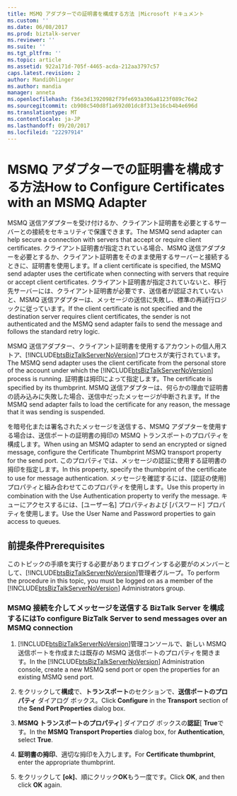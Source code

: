 ```yaml
---
title: MSMQ アダプターでの証明書を構成する方法 |Microsoft ドキュメント
ms.custom: ''
ms.date: 06/08/2017
ms.prod: biztalk-server
ms.reviewer: ''
ms.suite: ''
ms.tgt_pltfrm: ''
ms.topic: article
ms.assetid: 922a171d-705f-4465-acda-212aa3797c57
caps.latest.revision: 2
author: MandiOhlinger
ms.author: mandia
manager: anneta
ms.openlocfilehash: f36e3d13920982f79fe693a306a8123f089c76e2
ms.sourcegitcommit: cb908c540d8f1a692d01dc8f313e16cb4b4e696d
ms.translationtype: MT
ms.contentlocale: ja-JP
ms.lasthandoff: 09/20/2017
ms.locfileid: "22297914"
---
```

# <a name="how-to-configure-certificates-with-an-msmq-adapter"></a><span data-ttu-id="7fe92-102">MSMQ アダプターでの証明書を構成する方法</span><span class="sxs-lookup"><span data-stu-id="7fe92-102">How to Configure Certificates with an MSMQ Adapter</span></span>
<span data-ttu-id="7fe92-103">MSMQ 送信アダプターを受け付けるか、クライアント証明書を必要とするサーバーとの接続をセキュリティで保護できます。</span><span class="sxs-lookup"><span data-stu-id="7fe92-103">The MSMQ send adapter can help secure a connection with servers that accept or require client certificates.</span></span> <span data-ttu-id="7fe92-104">クライアント証明書が指定されている場合、MSMQ 送信アダプターを必要とするか、クライアント証明書をそのまま使用するサーバーと接続するときに、証明書を使用します。</span><span class="sxs-lookup"><span data-stu-id="7fe92-104">If a client certificate is specified, the MSMQ send adapter uses the certificate when connecting with servers that require or accept client certificates.</span></span> <span data-ttu-id="7fe92-105">クライアント証明書が指定されていないと、移行先サーバーには、クライアント証明書が必要です、送信者が認証されていないと、MSMQ 送信アダプターは、メッセージの送信に失敗し、標準の再試行ロジックに従っています。</span><span class="sxs-lookup"><span data-stu-id="7fe92-105">If the client certificate is not specified and the destination server requires client certificates, the sender is not authenticated and the MSMQ send adapter fails to send the message and follows the standard retry logic.</span></span>  
  
 <span data-ttu-id="7fe92-106">MSMQ 送信アダプター、クライアント証明書を使用するアカウントの個人用ストア、[!INCLUDE[btsBizTalkServerNoVersion](../includes/btsbiztalkservernoversion-md.md)]プロセスが実行されています。</span><span class="sxs-lookup"><span data-stu-id="7fe92-106">The MSMQ send adapter uses the client certificate from the personal store of the account under which the [!INCLUDE[btsBizTalkServerNoVersion](../includes/btsbiztalkservernoversion-md.md)] process is running.</span></span> <span data-ttu-id="7fe92-107">証明書は拇印によって指定します。</span><span class="sxs-lookup"><span data-stu-id="7fe92-107">The certificate is specified by its thumbprint.</span></span> <span data-ttu-id="7fe92-108">MSMQ 送信アダプターは、何らかの理由で証明書の読み込みに失敗した場合、送信中だったメッセージが中断されます。</span><span class="sxs-lookup"><span data-stu-id="7fe92-108">If the MSMQ send adapter fails to load the certificate for any reason, the message that it was sending is suspended.</span></span>  
  
 <span data-ttu-id="7fe92-109">を暗号化または署名されたメッセージを送信する、MSMQ アダプターを使用する場合は、送信ポートの証明書の拇印の MSMQ トランスポートのプロパティを構成します。</span><span class="sxs-lookup"><span data-stu-id="7fe92-109">When using an MSMQ adapter to send an encrypted or signed message, configure the Certificate Thumbprint MSMQ transport property for the send port.</span></span> <span data-ttu-id="7fe92-110">このプロパティでは、メッセージの認証に使用する証明書の拇印を指定します。</span><span class="sxs-lookup"><span data-stu-id="7fe92-110">In this property, specify the thumbprint of the certificate to use for message authentication.</span></span> <span data-ttu-id="7fe92-111">メッセージを確認するには、[認証の使用] プロパティと組み合わせてこのプロパティを使用します。</span><span class="sxs-lookup"><span data-stu-id="7fe92-111">Use this property in combination with the Use Authentication property to verify the message.</span></span> <span data-ttu-id="7fe92-112">キューにアクセスするには、[ユーザー名] プロパティおよび [パスワード] プロパティを使用します。</span><span class="sxs-lookup"><span data-stu-id="7fe92-112">Use the User Name and Password properties to gain access to queues.</span></span>  
  
## <a name="prerequisites"></a><span data-ttu-id="7fe92-113">前提条件</span><span class="sxs-lookup"><span data-stu-id="7fe92-113">Prerequisites</span></span>  
 <span data-ttu-id="7fe92-114">このトピックの手順を実行する必要がありますログインする必要がのメンバーとして、[!INCLUDE[btsBizTalkServerNoVersion](../includes/btsbiztalkservernoversion-md.md)]管理者グループ。</span><span class="sxs-lookup"><span data-stu-id="7fe92-114">To perform the procedure in this topic, you must be logged on as a member of the [!INCLUDE[btsBizTalkServerNoVersion](../includes/btsbiztalkservernoversion-md.md)] Administrators group.</span></span>  
  
### <a name="to-configure-biztalk-server-to-send-messages-over-an-msmq-connection"></a><span data-ttu-id="7fe92-115">MSMQ 接続を介してメッセージを送信する BizTalk Server を構成するには</span><span class="sxs-lookup"><span data-stu-id="7fe92-115">To configure BizTalk Server to send messages over an MSMQ connection</span></span>  
  
1.  <span data-ttu-id="7fe92-116">[!INCLUDE[btsBizTalkServerNoVersion](../includes/btsbiztalkservernoversion-md.md)]管理コンソールで、新しい MSMQ 送信ポートを作成または既存の MSMQ 送信ポートのプロパティを開きます。</span><span class="sxs-lookup"><span data-stu-id="7fe92-116">In the [!INCLUDE[btsBizTalkServerNoVersion](../includes/btsbiztalkservernoversion-md.md)] Administration console, create a new MSMQ send port or open the properties for an existing MSMQ send port.</span></span>  
  
2.  <span data-ttu-id="7fe92-117">をクリックして**構成**で、**トランスポート**のセクションで、**送信ポートのプロパティ** ダイアログ ボックス。</span><span class="sxs-lookup"><span data-stu-id="7fe92-117">Click **Configure** in the **Transport** section of the **Send Port Properties** dialog box.</span></span>  
  
3.  <span data-ttu-id="7fe92-118">**MSMQ トランスポートのプロパティ**] ダイアログ ボックスの**認証**[ **True**です。</span><span class="sxs-lookup"><span data-stu-id="7fe92-118">In the **MSMQ Transport Properties** dialog box, for **Authentication**, select **True**.</span></span>  
  
4.  <span data-ttu-id="7fe92-119">**証明書の拇印**、適切な拇印を入力します。</span><span class="sxs-lookup"><span data-stu-id="7fe92-119">For **Certificate thumbprint**, enter the appropriate thumbprint.</span></span>  
  
5.  <span data-ttu-id="7fe92-120">をクリックして **[ok]**、順にクリック**OK**もう一度です。</span><span class="sxs-lookup"><span data-stu-id="7fe92-120">Click **OK**, and then click **OK** again.</span></span>